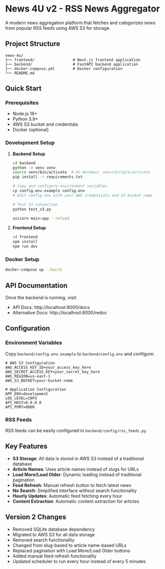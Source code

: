 # News 4U v2 - RSS News Aggregator

A modern news aggregation platform that fetches and categorizes news from popular RSS feeds using AWS S3 for storage.

## Project Structure

```
news-4u/
├── frontend/                 # Next.js frontend application
├── backend/                  # FastAPI backend application
├── docker-compose.yml        # Docker configuration
└── README.md                 
```

## Quick Start

### Prerequisites
- Node.js 18+ 
- Python 3.9+
- AWS S3 bucket and credentials
- Docker (optional)

### Development Setup

1. **Backend Setup**
   ```bash
   cd backend
   python -m venv venv
   source venv/bin/activate  # On Windows: venv\Scripts\activate
   pip install -r requirements.txt
   
   # Copy and configure environment variables
   cp config.env.example config.env
   # Edit config.env with your AWS credentials and S3 bucket name
   
   # Test S3 connection
   python test_s3.py
   
   uvicorn main:app --reload
   ```

2. **Frontend Setup**
   ```bash
   cd frontend
   npm install
   npm run dev
   ```

### Docker Setup
```bash
docker-compose up --build
```

## API Documentation

Once the backend is running, visit:
- API Docs: http://localhost:8000/docs
- Alternative Docs: http://localhost:8000/redoc

## Configuration

### Environment Variables
Copy `backend/config.env.example` to `backend/config.env` and configure:

```env
# AWS S3 Configuration
AWS_ACCESS_KEY_ID=your_access_key_here
AWS_SECRET_ACCESS_KEY=your_secret_key_here
AWS_REGION=us-east-1
AWS_S3_BUCKET=your-bucket-name

# Application Configuration
APP_ENV=development
LOG_LEVEL=INFO
API_HOST=0.0.0.0
API_PORT=8000
```

### RSS Feeds
RSS feeds can be easily configured in `backend/config/rss_feeds.py`.

## Key Features

- **S3 Storage**: All data is stored in AWS S3 instead of a traditional database
- **Article Names**: Uses article names instead of slugs for URLs
- **Load More/Load Older**: Dynamic loading instead of traditional pagination
- **Feed Refresh**: Manual refresh button to fetch latest news
- **No Search**: Simplified interface without search functionality
- **Hourly Updates**: Automatic feed fetching every hour
- **Content Extraction**: Automatic content extraction for articles

## Version 2 Changes

- Removed SQLite database dependency
- Migrated to AWS S3 for all data storage
- Removed search functionality
- Changed from slug-based to article name-based URLs
- Replaced pagination with Load More/Load Older buttons
- Added manual feed refresh functionality
- Updated scheduler to run every hour instead of every 5 minutes
